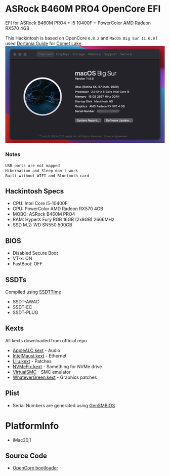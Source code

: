 # ASRock B460M PRO4 OpenCore EFI
EFI for ASRock B460M PRO4 + I5 10400F + PowerColor AMD Radeon RX570 4GB

This Hackintosh is based on OpenCore `0.8.2` and `MacOS Big Sur 11.6.8` I used [Dortania Guide](https://dortania.github.io/OpenCore-Install-Guide/) for [Comet Lake](https://dortania.github.io/OpenCore-Install-Guide/config.plist/comet-lake.html#starting-point).
![](https://raw.githubusercontent.com/mr00k3/asrock-b460m-pro4-oc-efi/main/screenshots/Screenshot%202022-08-25%20at%2014.38.48.png)

### Notes
    USB ports are not mapped
    Hibernation and Sleep don't work
    Built without WIFI and Bluetooth card

## Hackintosh Specs
* CPU: Intel Core i5-10400F
* GPU: PowerColor AMD Radeon RX570 4GB
* MOBO: ASRock B460M PRO4
* RAM: HyperX Fury RGB 16GB (2x8GB) 2666MHz
* SSD M.2: WD SN550 500GB 

## BIOS
* Disabled Secure Boot
* VT-x: ON
* FastBoot: OFF

## SSDTs

Compiled using [SSDTTime](https://github.com/corpnewt/SSDTTime)

* SSDT-AWAC
* SSDT-EC
* SSDT-PLUG

## Kexts

All kexts downloaded from official repo

* [AppleALC.kext](https://github.com/acidanthera/AppleALC) - Audio
* [IntelMausi.kext](https://github.com/acidanthera/IntelMausi) - Ethernet
* [Lilu.kext](https://github.com/acidanthera/Lilu) - Patches
* [NVMeFix.kext](https://github.com/acidanthera/NVMeFix) - Something for NVMe drive
* [VirtualSMC](https://github.com/acidanthera/VirtualSMC) - SMC emulator
* [WhateverGreen.kext](https://github.com/acidanthera/WhateverGreen) - Graphics patches

## Plist

* Serial Numbers are generated using [GenSMBIOS](https://github.com/corpnewt/GenSMBIOS)

# PlatformInfo

* iMac20,1

## Source Code

- [OpenCore bootloader](https://github.com/acidanthera/OpenCorePkg)